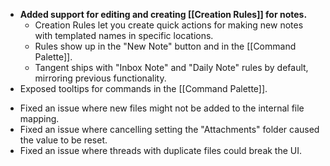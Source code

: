 + __Added support for editing and creating [[Creation Rules]] for notes.__
	* Creation Rules let you create quick actions for making new notes with templated names in specific locations.
	* Rules show up in the "New Note" button and in the [[Command Palette]].
	* Tangent ships with "Inbox Note" and "Daily Note" rules by default, mirroring previous functionality.
+ Exposed tooltips for commands in the [[Command Palette]].
- Fixed an issue where new files might not be added to the internal file mapping.
- Fixed an issue where cancelling setting the "Attachments" folder caused the value to be reset.
- Fixed an issue where threads with duplicate files could break the UI.